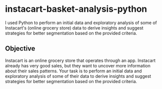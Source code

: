 # instacart-basket-analysis-python
I used Python to perform an initial data and exploratory analysis of some of Instacart's (online grocery store) data to derive insights and suggest strategies for better segmentation based on the provided criteria.

## Objective 
Instacart is an online grocery store that operates through an app. Instacart already has very good sales, but they want to uncover more information about their sales patterns. Your task is to perform an initial data and exploratory analysis of some of their data to derive insights and suggest strategies for better segmentation based on the provided criteria.
